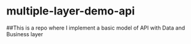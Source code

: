 # multiple-layer-demo-api

##This is a repo  where I implement a basic model of API with Data and Business layer 

